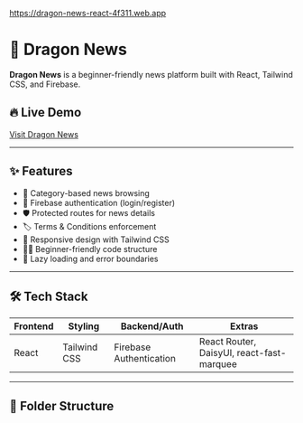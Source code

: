  https://dragon-news-react-4f311.web.app
 # 🐉 Dragon News

**Dragon News** is a beginner-friendly news platform built with React, Tailwind CSS, and Firebase. 

## 🔥 Live Demo

[Visit Dragon News](https://dragon-news-react-4f311.web.app/category/1)

---

## ✨ Features

- 📰 Category-based news browsing
- 🔐 Firebase authentication (login/register)
- 🛡️ Protected routes for news details
- 🏷️ Terms & Conditions enforcement
- 🧭 Responsive design with Tailwind CSS
- 🧑‍🏫 Beginner-friendly code structure
- 🧠 Lazy loading and error boundaries

---

## 🛠️ Tech Stack

| Frontend | Styling | Backend/Auth | Extras |
|----------|---------|--------------|--------|
| React    | Tailwind CSS | Firebase Authentication | React Router, DaisyUI, react-fast-marquee |

---

## 📁 Folder Structure
